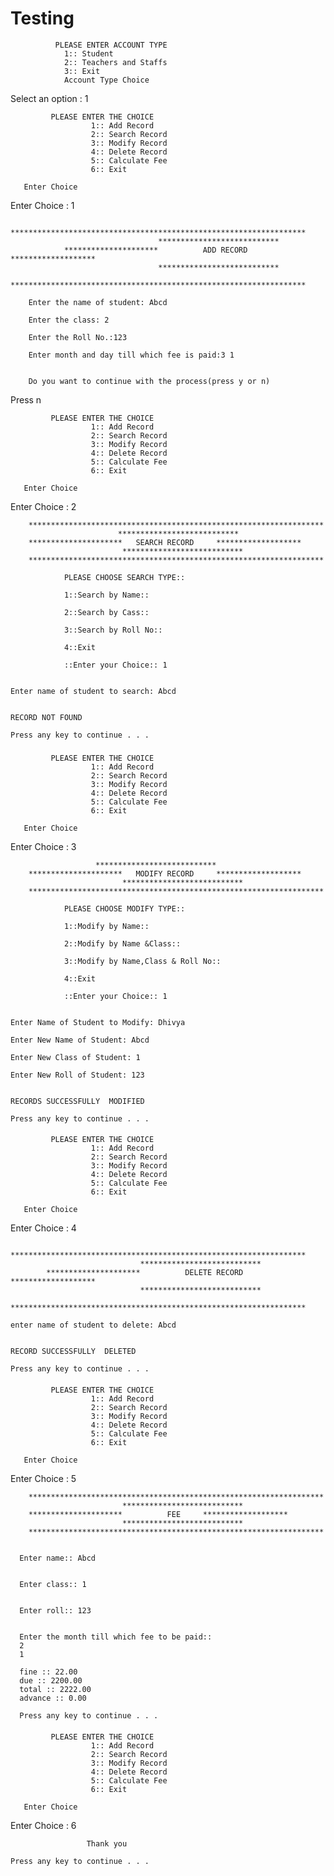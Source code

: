 # Testing
         
              PLEASE ENTER ACCOUNT TYPE
                1:: Student
                2:: Teachers and Staffs
                3:: Exit
                Account Type Choice

Select an option :
1

             PLEASE ENTER THE CHOICE
                      1:: Add Record
                      2:: Search Record
                      3:: Modify Record
                      4:: Delete Record
                      5:: Calculate Fee
                      6:: Exit

       Enter Choice


Enter Choice : 1

                     ******************************************************************
                                     ***************************
                *********************          ADD RECORD       *******************
                                     ***************************
                ******************************************************************

        Enter the name of student: Abcd

        Enter the class: 2

        Enter the Roll No.:123

        Enter month and day till which fee is paid:3 1


        Do you want to continue with the process(press y or n)
        
Press n


             PLEASE ENTER THE CHOICE
                      1:: Add Record
                      2:: Search Record
                      3:: Modify Record
                      4:: Delete Record
                      5:: Calculate Fee
                      6:: Exit

       Enter Choice


Enter Choice : 2


        ******************************************************************
                            ***************************
        *********************   SEARCH RECORD     *******************
                             ***************************
        ******************************************************************

                PLEASE CHOOSE SEARCH TYPE::

                1::Search by Name::

                2::Search by Cass::

                3::Search by Roll No::

                4::Exit

                ::Enter your Choice:: 1


    Enter name of student to search: Abcd


    RECORD NOT FOUND

    Press any key to continue . . .

###

             PLEASE ENTER THE CHOICE
                      1:: Add Record
                      2:: Search Record
                      3:: Modify Record
                      4:: Delete Record
                      5:: Calculate Fee
                      6:: Exit

       Enter Choice


Enter Choice : 3

                       ***************************
        *********************   MODIFY RECORD     *******************
                             ***************************
        ******************************************************************

                PLEASE CHOOSE MODIFY TYPE::

                1::Modify by Name::

                2::Modify by Name &Class::

                3::Modify by Name,Class & Roll No::

                4::Exit

                ::Enter your Choice:: 1


    Enter Name of Student to Modify: Dhivya

    Enter New Name of Student: Abcd

    Enter New Class of Student: 1

    Enter New Roll of Student: 123


    RECORDS SUCCESSFULLY  MODIFIED

    Press any key to continue . . .
    
####
    
             PLEASE ENTER THE CHOICE
                      1:: Add Record
                      2:: Search Record
                      3:: Modify Record
                      4:: Delete Record
                      5:: Calculate Fee
                      6:: Exit

       Enter Choice


Enter Choice : 4

            ******************************************************************
                                 ***************************
            *********************          DELETE RECORD     *******************
                                 ***************************
            ******************************************************************

    enter name of student to delete: Abcd


    RECORD SUCCESSFULLY  DELETED

    Press any key to continue . . .

####
             PLEASE ENTER THE CHOICE
                      1:: Add Record
                      2:: Search Record
                      3:: Modify Record
                      4:: Delete Record
                      5:: Calculate Fee
                      6:: Exit

       Enter Choice


Enter Choice : 5


        ******************************************************************
                             ***************************
        *********************          FEE     *******************
                             ***************************
        ******************************************************************


      Enter name:: Abcd


      Enter class:: 1


      Enter roll:: 123


      Enter the month till which fee to be paid:: 
      2
      1

      fine :: 22.00
      due :: 2200.00
      total :: 2222.00
      advance :: 0.00

      Press any key to continue . . .
      
####

             PLEASE ENTER THE CHOICE
                      1:: Add Record
                      2:: Search Record
                      3:: Modify Record
                      4:: Delete Record
                      5:: Calculate Fee
                      6:: Exit

       Enter Choice


Enter Choice : 6


                     Thank you

    Press any key to continue . . .
